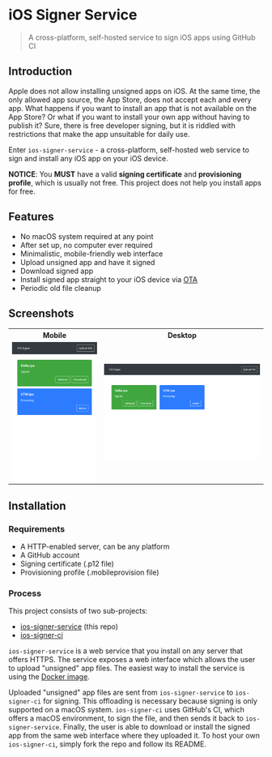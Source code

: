 # iOS Signer Service

> A cross-platform, self-hosted service to sign iOS apps using GitHub CI

## Introduction

Apple does not allow installing unsigned apps on iOS.
At the same time, the only allowed app source, the App Store, does not accept each and every app.
What happens if you want to install an app that is not available on the App Store? Or what if you want to install your own app without having to publish it? Sure, there is free developer signing, but it is riddled with restrictions that make the app unsuitable for daily use.

Enter `ios-signer-service` - a cross-platform, self-hosted web service to sign and install any iOS app on your iOS device.

**NOTICE**: You **MUST** have a valid **signing certificate** and **provisioning profile**, which is usually not free. This project does not help you install apps for free.

## Features

- No macOS system required at any point
- After set up, no computer ever required
- Minimalistic, mobile-friendly web interface
- Upload unsigned app and have it signed
- Download signed app
- Install signed app straight to your iOS device via [OTA](https://medium.com/@adrianstanecki/distributing-and-installing-non-market-ipa-application-over-the-air-ota-2e65f5ea4a46)
- Periodic old file cleanup

## Screenshots

<table>
<tr>
    <th>Mobile</th>
    <th>Desktop</th>
</tr>
<tr>
    <td><img src="1.png"/></td>
    <td><img src="2.png"/></td>
</tr>
</table>

## Installation

### Requirements

- A HTTP-enabled server, can be any platform
- A GitHub account
- Signing certificate (.p12 file)
- Provisioning profile (.mobileprovision file)

### Process

This project consists of two sub-projects:

- [ios-signer-service](https://github.com/SignTools/ios-signer-service) (this repo)
- [ios-signer-ci](https://github.com/SignTools/ios-signer-ci)

`ios-signer-service` is a web service that you install on any server that offers HTTPS. The service exposes a web interface which allows the user to upload "unsigned" app files. The easiest way to install the service is using the [Docker image](https://hub.docker.com/r/signtools/ios-signer-service).

Uploaded "unsigned" app files are sent from `ios-signer-service` to `ios-signer-ci` for signing. This offloading is necessary because signing is only supported on a macOS system. `ios-signer-ci` uses GitHub's CI, which offers a macOS environment, to sign the file, and then sends it back to `ios-signer-service`. Finally, the user is able to download or install the signed app from the same web interface where they uploaded it. To host your own `ios-signer-ci`, simply fork the repo and follow its README.
